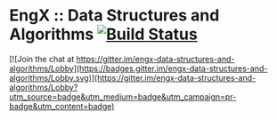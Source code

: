 # EngX :: Data Structures and Algorithms [![Build Status](https://travis-ci.org/StasSarosek/engx-data-structures-and-algorithms.svg?branch=master)](https://travis-ci.org/StasSarosek/engx-data-structures-and-algorithms)

[![Join the chat at https://gitter.im/engx-data-structures-and-algorithms/Lobby](https://badges.gitter.im/engx-data-structures-and-algorithms/Lobby.svg)](https://gitter.im/engx-data-structures-and-algorithms/Lobby?utm_source=badge&utm_medium=badge&utm_campaign=pr-badge&utm_content=badge)
